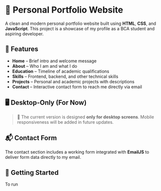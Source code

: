 # 💼 Personal Portfolio Website

A clean and modern personal portfolio website built using **HTML**, **CSS**, and **JavaScript**. This project is a showcase of my profile as a BCA student and aspiring developer.

## 📌 Features

- **Home** – Brief intro and welcome message
- **About** – Who I am and what I do
- **Education** – Timeline of academic qualifications
- **Skills** – Frontend, backend, and other technical skills
- **Projects** – Personal and academic projects with descriptions
- **Contact** – Interactive contact form to reach me directly via email

## 🖥️ Desktop-Only (For Now)

> 🔧 The current version is designed **only for desktop screens**. Mobile responsiveness will be added in future updates.

## 📬 Contact Form

The contact section includes a working form integrated with **EmailJS** to deliver form data directly to my email.

## 🚀 Getting Started

To run

